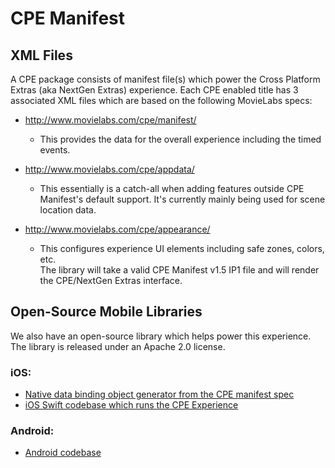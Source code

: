 # CPE Manifest

## XML Files
A CPE package consists of manifest file(s) which power the Cross Platform Extras (aka NextGen Extras) experience. Each CPE enabled title has 3 associated XML files which are based on the following MovieLabs specs:

- http://www.movielabs.com/cpe/manifest/
    - This provides the data for the overall experience including the timed events.  
- http://www.movielabs.com/cpe/appdata/
    - This essentially is a catch-all when adding features outside CPE Manifest's default support. It's currently mainly being used for scene location data.

- http://www.movielabs.com/cpe/appearance/
    - This configures experience UI elements including safe zones, colors, etc.  
The library will take a valid CPE Manifest v1.5 IP1 file and will render the CPE/NextGen Extras interface. 
 

## Open-Source Mobile Libraries
We also have an open-source library which helps power this experience. The library is released under an Apache 2.0 license.


### iOS:
- [Native data binding object generator from the CPE manifest spec](https://github.com/warnerbros/cpe-manifest-ios-data)
- [iOS Swift codebase which runs the CPE Experience](https://github.com/warnerbros/cpe-manifest-ios-experience)


### Android:
- [Android codebase](https://github.com/warnerbros/cpe-manifest-android-experience)
 
